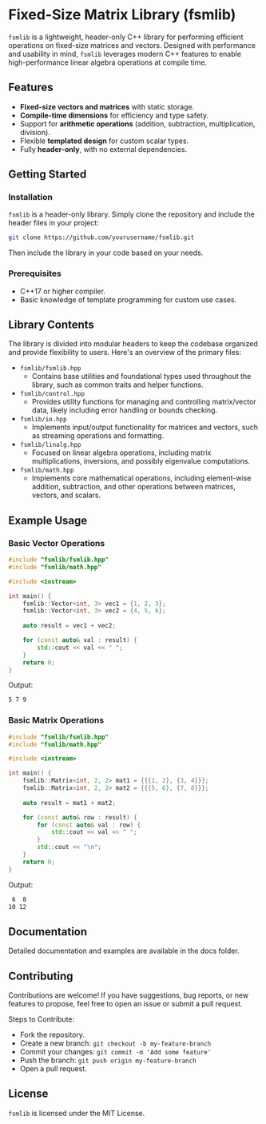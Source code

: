 # Fixed-Size Matrix Library (fsmlib)

`fsmlib` is a lightweight, header-only C++ library for performing efficient
operations on fixed-size matrices and vectors. Designed with performance and
usability in mind, `fsmlib` leverages modern C++ features to enable
high-performance linear algebra operations at compile time.

## Features

- **Fixed-size vectors and matrices** with static storage.
- **Compile-time dimensions** for efficiency and type safety.
- Support for **arithmetic operations** (addition, subtraction, multiplication, division).
- Flexible **templated design** for custom scalar types.
- Fully **header-only**, with no external dependencies.

## Getting Started

### Installation

`fsmlib` is a header-only library. Simply clone the repository and include the
header files in your project:

```bash
git clone https://github.com/yourusername/fsmlib.git
```

Then include the library in your code based on your needs.

### Prerequisites

- C++17 or higher compiler.
- Basic knowledge of template programming for custom use cases.

## Library Contents

The library is divided into modular headers to keep the codebase organized and
provide flexibility to users. Here's an overview of the primary files:

- `fsmlib/fsmlib.hpp`
  - Contains base utilities and foundational types used throughout the library,
    such as common traits and helper functions.
- `fsmlib/control.hpp`
  - Provides utility functions for managing and controlling matrix/vector data,
    likely including error handling or bounds checking.
- `fsmlib/io.hpp`
  - Implements input/output functionality for matrices and vectors, such as
    streaming operations and formatting.
- `fsmlib/linalg.hpp`
  - Focused on linear algebra operations, including matrix multiplications,
    inversions, and possibly eigenvalue computations.
- `fsmlib/math.hpp`
  - Implements core mathematical operations, including element-wise addition,
    subtraction, and other operations between matrices, vectors, and scalars.

## Example Usage

### Basic Vector Operations

```cpp
#include "fsmlib/fsmlib.hpp"
#include "fsmlib/math.hpp"

#include <iostream>

int main() {
    fsmlib::Vector<int, 3> vec1 = {1, 2, 3};
    fsmlib::Vector<int, 3> vec2 = {4, 5, 6};
    
    auto result = vec1 + vec2;

    for (const auto& val : result) {
        std::cout << val << " ";
    }
    return 0;
}
```

Output:

```bash
5 7 9
```

### Basic Matrix Operations

```cpp
#include "fsmlib/fsmlib.hpp"
#include "fsmlib/math.hpp"

#include <iostream>

int main() {
    fsmlib::Matrix<int, 2, 2> mat1 = {{{1, 2}, {3, 4}}};
    fsmlib::Matrix<int, 2, 2> mat2 = {{{5, 6}, {7, 8}}};
    
    auto result = mat1 + mat2;

    for (const auto& row : result) {
        for (const auto& val : row) {
            std::cout << val << " ";
        }
        std::cout << "\n";
    }
    return 0;
}
```

Output:

```bash
 6  8
10 12
```

## Documentation

Detailed documentation and examples are available in the docs folder.

## Contributing

Contributions are welcome! If you have suggestions, bug reports, or new features
to propose, feel free to open an issue or submit a pull request.

Steps to Contribute:

- Fork the repository.
- Create a new branch: `git checkout -b my-feature-branch`
- Commit your changes: `git commit -m 'Add some feature'`
- Push the branch: `git push origin my-feature-branch`
- Open a pull request.

## License

`fsmlib` is licensed under the MIT License.
